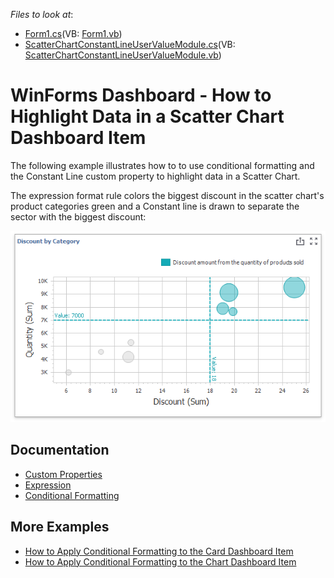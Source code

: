 
*Files to look at*:

* [Form1.cs](./CS/ChartFormatRulesSample/Form1.cs)(VB: [Form1.vb](./VB/ChartFormatRulesSample/Form1.vb))
* [ScatterChartConstantLineUserValueModule.cs](./CS/ChartFormatRulesSample/ScatterChartConstantLineUserValueModule.cs)(VB: [ScatterChartConstantLineUserValueModule.vb](./VB/ChartFormatRulesSample/ScatterChartConstantLineUserValueModule.vb))

# WinForms Dashboard - How to Highlight Data in a Scatter Chart Dashboard Item

The following example illustrates how to to use conditional formatting and the Constant Line custom property to highlight data in a Scatter Chart.  

The expression format rule colors the biggest discount in the scatter chart's product categories green and a Constant line is drawn to separate the sector with the biggest discount:

![](/images/scatter-chart-with-applied-format-rule.png)

## Documentation
* [Custom Properties](https://docs.devexpress.com/Dashboard/401595/winforms-designer/custom-properties)
* [Expression](https://docs.devexpress.com/Dashboard/114409/common-features/appearance-customization/conditional-formatting/expression?p=netframework#create-a-format-rule-in-code)
* [Conditional Formatting]() 

## More Examples
* [How to Apply Conditional Formatting to the Card Dashboard Item](https://github.com/DevExpress-Examples/how-to-apply-conditional-formatting-to-the-card-dashboard-item)
* [How to Apply Conditional Formatting to the Chart Dashboard Item](https://github.com/DevExpress-Examples/WinForms-Dashboard-How-to-Apply-Conditional-Formatting-to-the-Chart-Dashboard-Item)





